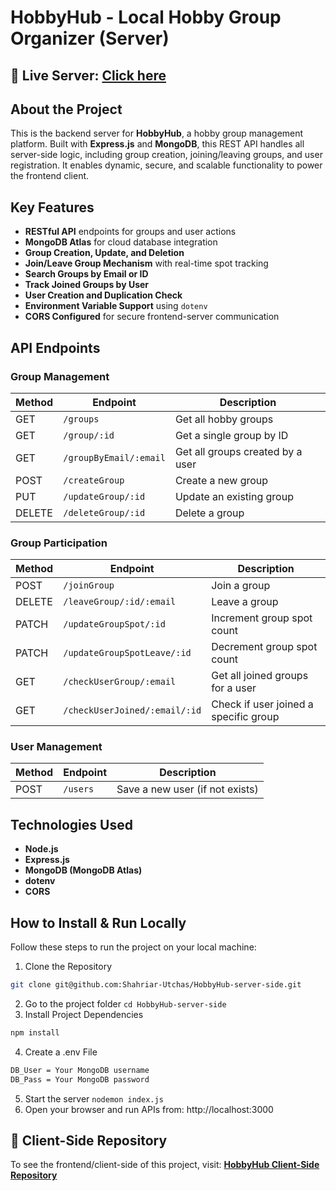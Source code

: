 # HobbyHub - Local Hobby Group Organizer (Server)

## 🔗 Live Server: [Click here](https://hobby-hub-server-side.vercel.app/)

##  About the Project

This is the backend server for **HobbyHub**, a hobby group management platform. Built with **Express.js** and **MongoDB**, this REST API handles all server-side logic, including group creation, joining/leaving groups, and user registration. It enables dynamic, secure, and scalable functionality to power the frontend client.

## Key Features

- **RESTful API** endpoints for groups and user actions
- **MongoDB Atlas** for cloud database integration
- **Group Creation, Update, and Deletion**
- **Join/Leave Group Mechanism** with real-time spot tracking
- **Search Groups by Email or ID**
- **Track Joined Groups by User**
- **User Creation and Duplication Check**
- **Environment Variable Support** using `dotenv`
- **CORS Configured** for secure frontend-server communication

## API Endpoints

### Group Management
| Method | Endpoint                    | Description                           |
|--------|-----------------------------|---------------------------------------|
| GET    | `/groups`                   | Get all hobby groups                  |
| GET    | `/group/:id`                | Get a single group by ID              |
| GET    | `/groupByEmail/:email`      | Get all groups created by a user      |
| POST   | `/createGroup`              | Create a new group                    |
| PUT    | `/updateGroup/:id`          | Update an existing group              |
| DELETE | `/deleteGroup/:id`          | Delete a group                        |

### Group Participation
| Method | Endpoint                          | Description                              |
|--------|-----------------------------------|------------------------------------------|
| POST   | `/joinGroup`                      | Join a group                              |
| DELETE | `/leaveGroup/:id/:email`          | Leave a group                             |
| PATCH  | `/updateGroupSpot/:id`            | Increment group spot count               |
| PATCH  | `/updateGroupSpotLeave/:id`       | Decrement group spot count               |
| GET    | `/checkUserGroup/:email`          | Get all joined groups for a user         |
| GET    | `/checkUserJoined/:email/:id`     | Check if user joined a specific group    |

### User Management
| Method | Endpoint     | Description                     |
|--------|--------------|---------------------------------|
| POST   | `/users`     | Save a new user (if not exists) |

## Technologies Used

- **Node.js**
- **Express.js**
- **MongoDB (MongoDB Atlas)**
- **dotenv**
- **CORS**

## How to Install & Run Locally

Follow these steps to run the project on your local machine:

1. Clone the Repository

```sh
git clone git@github.com:Shahriar-Utchas/HobbyHub-server-side.git
```
2. Go to the project folder ```cd HobbyHub-server-side```
3. Install Project Dependencies
```sh
npm install
```
4. Create a .env File
```sh
DB_User = Your MongoDB username
DB_Pass = Your MongoDB password
```
5. Start the server ```nodemon index.js```
6. Open your browser and run APIs from: http://localhost:3000

## 🔗 Client-Side Repository

To see the frontend/client-side of this project, visit:  [**HobbyHub Client-Side Repository**](https://github.com/Shahriar-Utchas/HobbyHub-client)
